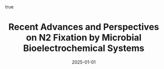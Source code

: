 ---
id: rousRecentAdvancesPerspectives2026
title: Recent Advances and Perspectives on N2 Fixation by Microbial Bioelectrochemical
  Systems
date: '2025-01-01'
authors:
- Rous, Axel and Behan, James A. and Desmond-Le Quéméner, Elie and Bernet, Nicolas
  and Trably, Eric and Gloaguen, Frédéric and Barrière, Frédéric
doi: 10.1016/j.bioelechem.2025.109123
publication: 'In: *Bioelectrochemistry* 168'
publication_types:
- '1'
selected: false
tags: []
projects: []
math: true
links:
- name: Publisher
  url: https://doi.org/10.1016/j.bioelechem.2025.109123

---